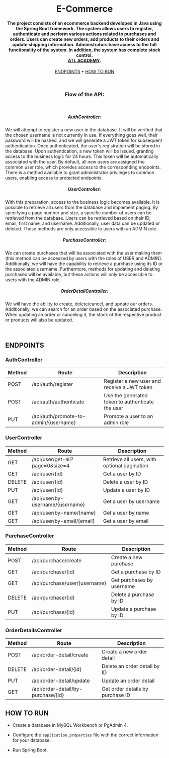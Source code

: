 <h1 align="center">
  <br>
  E-Commerce
  <br>
</h1>

<h4 align="center">The project consists of an ecommerce backend developed in Java using the Spring Boot framework.
  The system allows users to register, authenticate and perform various actions related to purchases and orders.
  Users can create new orders, add products to their orders and update shipping information.
  Administrators have access to the full functionality of the system. In addition, the system has complete stock control.
<br>
<b><a href="http://atl.academy" target="_blank">ATL ACADEMY</a></b>.</h4>

<p align="center">
   <a href="#endpoints">ENDPOINTS</a> •
  <a href="#HOW TO RUN">HOW TO RUN</a>
</p>

<br>

<h3 align="center">Flow of the API: </h3>
<br>
<H5 align="center">AuthController:</H5>
<p>
We will attempt to register a new user in the database. It will be verified that the chosen username is not currently in use.
If everything goes well, their password will be hashed, and we will generate a JWT token for subsequent authentication.
Once authenticated, the user's registration will be stored in the database. Upon authentication, a new token will be issued, granting access to the business logic for 24 hours.
This token will be automatically associated with the user. By default, all new users are assigned the common user role, which provides access to the corresponding endpoints.
There is a method available to grant administrator privileges to common users, enabling access to protected endpoints.
</p> 
<H5 align="center">UserController:</H5>
<p>
With this preparation, access to the business logic becomes available. It is possible to retrieve all users from the database and implement paging.
By specifying a page number and size, a specific number of users can be retrieved from the database. Users can be retrieved based on their ID, email, first name, and username.
Additionally, user data can be updated or deleted. These methods are only accessible to users with an ADMIN role.
</p>
<H5 align="center">PurchaseController:</H5>
<p>
We can create purchases that will be associated with the user making them (this method can be accessed by users with the roles of USER and ADMIN).
Additionally, we will have the capability to retrieve a purchase using its ID or the associated username.
Furthermore, methods for updating and deleting purchases will be available, but these actions will only be accessible to users with the ADMIN role.
</p>
<H5 align="center">OrderDetailController:</H5>
<p>
We will have the ability to create, delete/cancel, and update our orders. Additionally, we can search for an order based on the associated purchase.
When updating an order or canceling it, the stock of the respective product or products will also be updated.
</p>
<br>

## ENDPOINTS

### AuthController

| Method   | Route                                 | Description                                        |
| -------- | ------------------------------------- | -------------------------------------------------- |
| POST     | /api/auth/register                    | Register a new user and receive a JWT token       |
| POST     | /api/auth/authenticate                | Use the generated token to authenticate the user   |
| PUT      | /api/auth/promote-to-admin/{username} | Promote a user to an admin role                    |

### UserController

| Method   | Route                                 | Description                                        |
| -------- | ------------------------------------- | -------------------------------------------------- |
| GET      | /api/user/get-all?page=0&size=4       | Retrieve all users, with optional pagination       |
| GET      | /api/user/{id}                        | Get a user by ID                                   |
| DELETE   | /api/user/{id}                        | Delete a user by ID                                |
| PUT      | /api/user/{id}                        | Update a user by ID                                |
| GET      | /api/user/by-username/{username}      | Get a user by username                             |
| GET      | /api/user/by-name/{name}              | Get a user by name                                 |
| GET      | /api/user/by-email/{email}            | Get a user by email                                |

### PurchaseController

| Method   | Route                                 | Description                                        |
| -------- | ------------------------------------- | -------------------------------------------------- |
| POST     | /api/purchase/create                  | Create a new purchase                              |
| GET      | /api/purchase/{id}                    | Get a purchase by ID                               |
| GET      | /api/purchase/user/{username}         | Get purchases by username                          |
| DELETE   | /api/purchase/{id}                    | Delete a purchase by ID                            |
| PUT      | /api/purchase/{id}                    | Update a purchase by ID                            |

### OrderDetailsController

| Method   | Route                                 | Description                                        |
| -------- | ------------------------------------- | -------------------------------------------------- |
| POST     | /api/order-detail/create              | Create a new order detail                          |
| DELETE   | /api/order-detail/{id}                | Delete an order detail by ID                       |
| PUT      | /api/order-detail/update              | Update an order detail                             |
| GET      | /api/order-detail/by-purchase/{id}    | Get order details by purchase ID                  |

## HOW TO RUN

- Create a database in MySQL Workbench or PgAdmin 4.

- Configure the `application.properties` file with the correct information for your database.

- Run Spring Boot.
